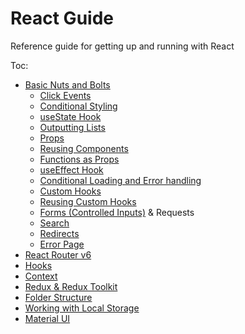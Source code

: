 # React Guide

Reference guide for getting up and running with React

Toc:

- [Basic Nuts and Bolts](https://github.com/Adamskoullos/react-guide/blob/main/basics.md)
  - [Click Events](https://github.com/Adamskoullos/react-guide/blob/main/basics.md#Click-Events)
  - [Conditional Styling](https://github.com/Adamskoullos/react-guide/blob/main/basics.md#conditional-styling)
  - [useState Hook](https://github.com/Adamskoullos/react-guide/blob/main/basics.md#usestate-hook)
  - [Outputting Lists](https://github.com/Adamskoullos/react-guide/blob/main/basics.md#outputting-lists)
  - [Props](https://github.com/Adamskoullos/react-guide/blob/main/basics.md#props)
  - [Reusing Components](https://github.com/Adamskoullos/react-guide/blob/main/basics.md#reusing-components)
  - [Functions as Props](https://github.com/Adamskoullos/react-guide/blob/main/basics.md#functions-as-props)
  - [useEffect Hook](https://github.com/Adamskoullos/react-guide/blob/main/basics.md#useeffect-hook)
  - [Conditional Loading and Error handling](https://github.com/Adamskoullos/react-guide/blob/main/basics.md#conditional-loading-and-error-handling)
  - [Custom Hooks](https://github.com/Adamskoullos/react-guide/blob/main/basics.md#custom-hooks)
  - [Reusing Custom Hooks](https://github.com/Adamskoullos/react-guide/blob/main/basics.md#reusing-custom-hooks)
  - [Forms (Controlled Inputs)](https://github.com/Adamskoullos/react-guide/blob/main/basics.md#forms) & Requests
  - [Search](https://github.com/Adamskoullos/react-guide/blob/main/basics.md#search)
  - [Redirects](https://github.com/Adamskoullos/react-guide/blob/main/basics.md#posting-form-data-and-redirecting-user)
  - [Error Page](https://github.com/Adamskoullos/react-guide/blob/main/basics.md#error-page)
- [React Router v6](https://github.com/Adamskoullos/react-guide/blob/main/react-router.md)
- [Hooks](https://github.com/Adamskoullos/react-guide/blob/main/hooks.md)
- [Context](https://github.com/Adamskoullos/react-guide/blob/main/context.md)
- [Redux & Redux Toolkit](https://github.com/Adamskoullos/react-guide/blob/main/redux.md)
- [Folder Structure](https://github.com/Adamskoullos/react-guide/blob/main/folder-structure.md)
- [Working with Local Storage](https://github.com/Adamskoullos/react-guide/blob/main/local-storage.md)
- [Material UI]()
